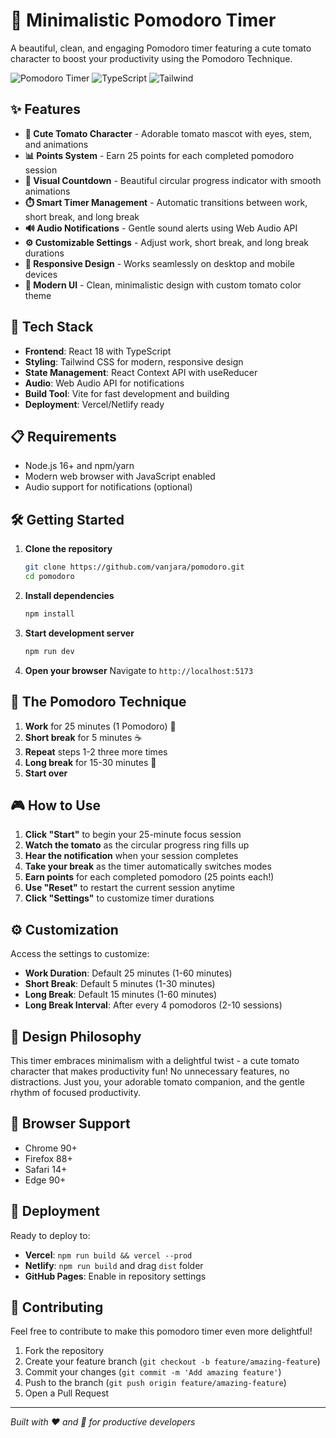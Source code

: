 # 🍅 Minimalistic Pomodoro Timer

A beautiful, clean, and engaging Pomodoro timer featuring a cute tomato character to boost your productivity using the Pomodoro Technique.

![Pomodoro Timer](https://img.shields.io/badge/React-18-blue) ![TypeScript](https://img.shields.io/badge/TypeScript-Latest-blue) ![Tailwind](https://img.shields.io/badge/Tailwind-CSS-blue)

## ✨ Features

- **🍅 Cute Tomato Character** - Adorable tomato mascot with eyes, stem, and animations
- **📊 Points System** - Earn 25 points for each completed pomodoro session
- **🎯 Visual Countdown** - Beautiful circular progress indicator with smooth animations
- **⏱️ Smart Timer Management** - Automatic transitions between work, short break, and long break
- **🔊 Audio Notifications** - Gentle sound alerts using Web Audio API
- **⚙️ Customizable Settings** - Adjust work, short break, and long break durations
- **📱 Responsive Design** - Works seamlessly on desktop and mobile devices
- **🎨 Modern UI** - Clean, minimalistic design with custom tomato color theme

## 🚀 Tech Stack

- **Frontend**: React 18 with TypeScript
- **Styling**: Tailwind CSS for modern, responsive design
- **State Management**: React Context API with useReducer
- **Audio**: Web Audio API for notifications
- **Build Tool**: Vite for fast development and building
- **Deployment**: Vercel/Netlify ready

## 📋 Requirements

- Node.js 16+ and npm/yarn
- Modern web browser with JavaScript enabled
- Audio support for notifications (optional)

## 🛠️ Getting Started

1. **Clone the repository**
   ```bash
   git clone https://github.com/vanjara/pomodoro.git
   cd pomodoro
   ```

2. **Install dependencies**
   ```bash
   npm install
   ```

3. **Start development server**
   ```bash
   npm run dev
   ```

4. **Open your browser**
   Navigate to `http://localhost:5173`

## 🎯 The Pomodoro Technique

1. **Work** for 25 minutes (1 Pomodoro) 🍅
2. **Short break** for 5 minutes ☕
3. **Repeat** steps 1-2 three more times
4. **Long break** for 15-30 minutes 🌟
5. **Start over**

## 🎮 How to Use

1. **Click "Start"** to begin your 25-minute focus session
2. **Watch the tomato** as the circular progress ring fills up
3. **Hear the notification** when your session completes
4. **Take your break** as the timer automatically switches modes
5. **Earn points** for each completed pomodoro (25 points each!)
6. **Use "Reset"** to restart the current session anytime
7. **Click "Settings"** to customize timer durations

## ⚙️ Customization

Access the settings to customize:
- **Work Duration**: Default 25 minutes (1-60 minutes)
- **Short Break**: Default 5 minutes (1-30 minutes)  
- **Long Break**: Default 15 minutes (1-60 minutes)
- **Long Break Interval**: After every 4 pomodoros (2-10 sessions)

## 🎨 Design Philosophy

This timer embraces minimalism with a delightful twist - a cute tomato character that makes productivity fun! No unnecessary features, no distractions. Just you, your adorable tomato companion, and the gentle rhythm of focused productivity.

## 📱 Browser Support

- Chrome 90+
- Firefox 88+
- Safari 14+
- Edge 90+

## 🚀 Deployment

Ready to deploy to:
- **Vercel**: `npm run build && vercel --prod`
- **Netlify**: `npm run build` and drag `dist` folder
- **GitHub Pages**: Enable in repository settings

## 🤝 Contributing

Feel free to contribute to make this pomodoro timer even more delightful!

1. Fork the repository
2. Create your feature branch (`git checkout -b feature/amazing-feature`)
3. Commit your changes (`git commit -m 'Add amazing feature'`)
4. Push to the branch (`git push origin feature/amazing-feature`)
5. Open a Pull Request

---

*Built with ❤️ and 🍅 for productive developers*
